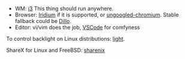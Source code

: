 - WM: [i3](https://i3wm.org/) This thing should run anywhere.
- Browser: [Iridium](https://iridiumbrowser.de/) if it is supported, or [ungoogled-chromium](https://github.com/Eloston/ungoogled-chromium). Stable fallback could be [Dillo](https://www.dillo.org/).
- Editor: vi/vim does the job, [VSCode](https://code.visualstudio.com/) for comfyness

To control backlight on Linux distributions: [light](https://github.com/haikarainen/light).

ShareX for Linux and FreeBSD: [sharenix](https://github.com/Francesco149/sharenix)
